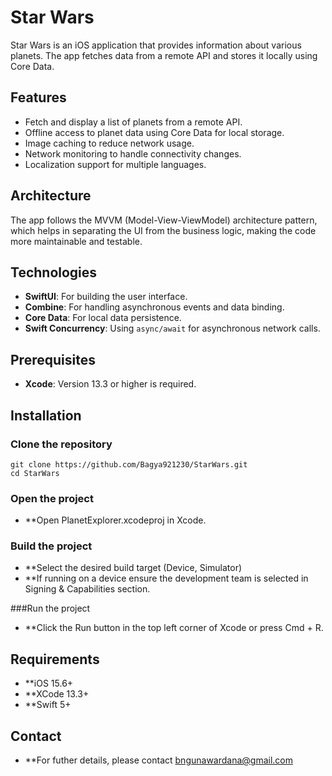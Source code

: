 # Star Wars

Star Wars is an iOS application that provides information about various planets. The app fetches data from a remote API and stores it locally using Core Data.

## Features

- Fetch and display a list of planets from a remote API.
- Offline access to planet data using Core Data for local storage.
- Image caching to reduce network usage.
- Network monitoring to handle connectivity changes.
- Localization support for multiple languages.

## Architecture

The app follows the MVVM (Model-View-ViewModel) architecture pattern, which helps in separating the UI from the business logic, making the code more maintainable and testable.

## Technologies

- **SwiftUI**: For building the user interface.
- **Combine**: For handling asynchronous events and data binding.
- **Core Data**: For local data persistence.
- **Swift Concurrency**: Using `async/await` for asynchronous network calls.

## Prerequisites

- **Xcode**: Version 13.3 or higher is required.

## Installation

### Clone the repository
```
git clone https://github.com/Bagya921230/StarWars.git
cd StarWars
```

### Open the project
- **Open PlanetExplorer.xcodeproj in Xcode.

### Build the project
- **Select the desired build target (Device, Simulator)
- **If running on a device ensure the development team is selected in Signing & Capabilities section.

###Run the project
- **Click the Run button in the top left corner of Xcode or press Cmd + R.

## Requirements
- **iOS 15.6+
- **XCode 13.3+
- **Swift 5+

## Contact
- **For futher details, please contact bngunawardana@gmail.com
